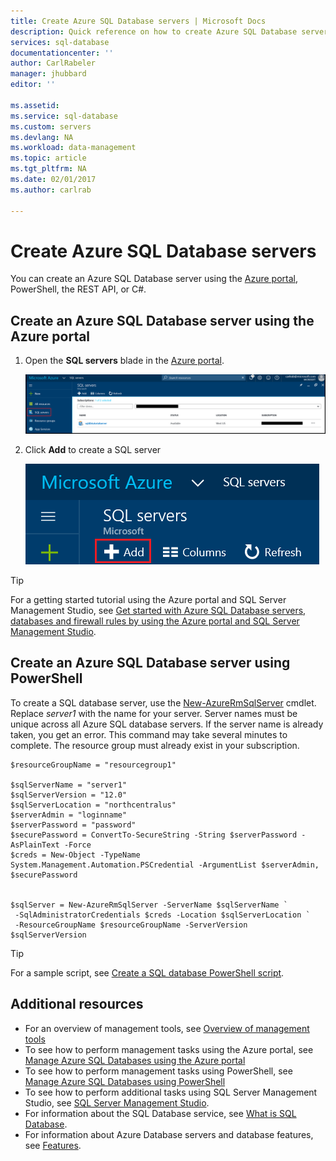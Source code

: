 ```yaml
---
title: Create Azure SQL Database servers | Microsoft Docs
description: Quick reference on how to create Azure SQL Database servers using the Azure portal and PowerShell.
services: sql-database
documentationcenter: ''
author: CarlRabeler
manager: jhubbard
editor: ''

ms.assetid: 
ms.service: sql-database
ms.custom: servers
ms.devlang: NA
ms.workload: data-management
ms.topic: article
ms.tgt_pltfrm: NA
ms.date: 02/01/2017
ms.author: carlrab

---
```


# Create Azure SQL Database servers

You can create an Azure SQL Database server using the [Azure portal](https://portal.azure.com/), PowerShell, the REST API, or C#. 

## Create an Azure SQL Database server using the Azure portal

1. Open the **SQL servers** blade in the [Azure portal](https://portal.azure.com/). 

    ![sql servers](./media/sql-database-get-started/new-sql-server.png)

2. Click **Add** to create a SQL server

    ![add new sql server](./media/sql-database-get-started/new-sql-server-add.png)

> [!TIP]
> For a getting started tutorial using the Azure portal and SQL Server Management Studio, see [Get started with Azure SQL Database servers, databases and firewall rules by using the Azure portal and SQL Server Management Studio](sql-database-get-started.md).
>

## Create an Azure SQL Database server using PowerShell

To create a SQL database server, use the [New-AzureRmSqlServer](https://docs.microsoft.com/powershell/resourcemanager/azurerm.sql/v2.3.0/new-azurermsqlserver) cmdlet. Replace *server1* with the name for your server. Server names must be unique across all Azure SQL database servers. If the server name is already taken, you get an error. This command may take several minutes to complete. The resource group must already exist in your subscription.

```
$resourceGroupName = "resourcegroup1"

$sqlServerName = "server1"
$sqlServerVersion = "12.0"
$sqlServerLocation = "northcentralus"
$serverAdmin = "loginname"
$serverPassword = "password" 
$securePassword = ConvertTo-SecureString -String $serverPassword -AsPlainText -Force
$creds = New-Object -TypeName System.Management.Automation.PSCredential -ArgumentList $serverAdmin, $securePassword


$sqlServer = New-AzureRmSqlServer -ServerName $sqlServerName `
 -SqlAdministratorCredentials $creds -Location $sqlServerLocation `
 -ResourceGroupName $resourceGroupName -ServerVersion $sqlServerVersion
```

> [!TIP]
> For a sample script, see [Create a SQL database PowerShell script](sql-database-get-started-powershell.md).
>

## Additional resources
* For an overview of management tools, see [Overview of management tools](sql-database-manage-overview.md)
* To see how to perform management tasks using the Azure portal, see [Manage Azure SQL Databases using the Azure portal](sql-database-manage-portal.md)
* To see how to perform management tasks using PowerShell, see [Manage Azure SQL Databases using PowerShell](sql-database-manage-powershell.md)
* To see how to perform additional tasks using SQL Server Management Studio, see [SQL Server Management Studio](sql-database-manage-azure-ssms.md).
* For information about the SQL Database service, see [What is SQL Database](sql-database-technical-overview.md). 
* For information about Azure Database servers and database features, see [Features](sql-database-features.md).
